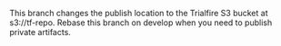 This branch changes the publish location to the Trialfire S3 bucket at s3://tf-repo. Rebase this branch on develop
when you need to publish private artifacts.
